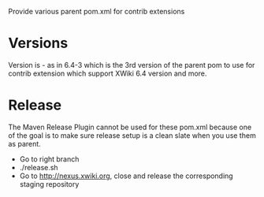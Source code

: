 Provide various parent pom.xml for contrib extensions

# Versions

Version is <branch>-<buildnumber> as in 6.4-3 which is the 3rd version of the parent pom to use for contrib extension which support XWiki 6.4 version and more.

# Release

The Maven Release Plugin cannot be used for these pom.xml because one of the goal is to make sure release setup is a clean slate when you use them as parent.

* Go to right branch
* ./release.sh
* Go to http://nexus.xwiki.org, close and release the corresponding staging repository
